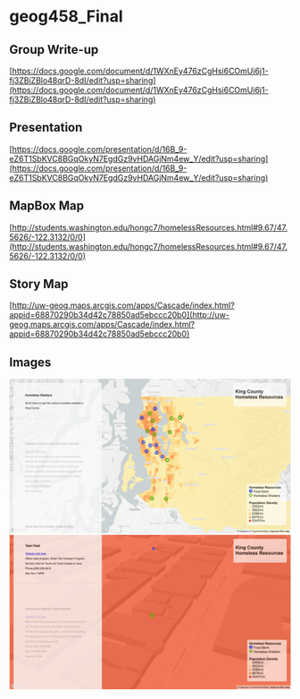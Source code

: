 # geog458_Final    


## Group Write-up 
[https://docs.google.com/document/d/1WXnEy476zCgHsi6COmUi6j1-fj3ZBiZBlo48qrD-8dI/edit?usp=sharing](https://docs.google.com/document/d/1WXnEy476zCgHsi6COmUi6j1-fj3ZBiZBlo48qrD-8dI/edit?usp=sharing)    


## Presentation
[https://docs.google.com/presentation/d/16B_9-eZ6T1SbKVC8BGqOkyN7EgdGz9vHDAGjNm4ew_Y/edit?usp=sharing](https://docs.google.com/presentation/d/16B_9-eZ6T1SbKVC8BGqOkyN7EgdGz9vHDAGjNm4ew_Y/edit?usp=sharing)   
 

## MapBox Map
[http://students.washington.edu/hongc7/homelessResources.html#9.67/47.5626/-122.3132/0/0](http://students.washington.edu/hongc7/homelessResources.html#9.67/47.5626/-122.3132/0/0)  


## Story Map
[http://uw-geog.maps.arcgis.com/apps/Cascade/index.html?appid=68870290b34d42c78850ad5ebccc20b0](http://uw-geog.maps.arcgis.com/apps/Cascade/index.html?appid=68870290b34d42c78850ad5ebccc20b0)    


## Images 
![](https://github.com/Chianson/geog458_Final/blob/master/data/image/image1.png)    
![](https://github.com/Chianson/geog458_Final/blob/master/data/image/image2.png)    
    